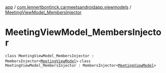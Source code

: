 [app](../../index.md) / [com.lennertbontinck.carmeetsandroidapp.viewmodels](../index.md) / [MeetingViewModel_MembersInjector](./index.md)

# MeetingViewModel_MembersInjector

`class MeetingViewModel_MembersInjector : MembersInjector<`[`MeetingViewModel`](../-meeting-view-model/index.md)`>`
`class MeetingViewModel_MembersInjector : MembersInjector<`[`MeetingViewModel`](../-meeting-view-model/index.md)`>`
